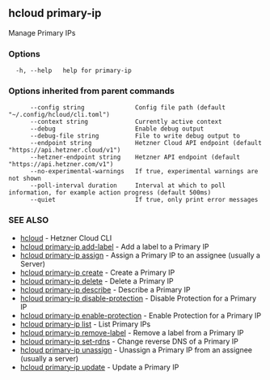 ## hcloud primary-ip

Manage Primary IPs

### Options

```
  -h, --help   help for primary-ip
```

### Options inherited from parent commands

```
      --config string              Config file path (default "~/.config/hcloud/cli.toml")
      --context string             Currently active context
      --debug                      Enable debug output
      --debug-file string          File to write debug output to
      --endpoint string            Hetzner Cloud API endpoint (default "https://api.hetzner.cloud/v1")
      --hetzner-endpoint string    Hetzner API endpoint (default "https://api.hetzner.com/v1")
      --no-experimental-warnings   If true, experimental warnings are not shown
      --poll-interval duration     Interval at which to poll information, for example action progress (default 500ms)
      --quiet                      If true, only print error messages
```

### SEE ALSO

* [hcloud](hcloud.md)	 - Hetzner Cloud CLI
* [hcloud primary-ip add-label](hcloud_primary-ip_add-label.md)	 - Add a label to a Primary IP
* [hcloud primary-ip assign](hcloud_primary-ip_assign.md)	 - Assign a Primary IP to an assignee (usually a Server)
* [hcloud primary-ip create](hcloud_primary-ip_create.md)	 - Create a Primary IP
* [hcloud primary-ip delete](hcloud_primary-ip_delete.md)	 - Delete a Primary IP
* [hcloud primary-ip describe](hcloud_primary-ip_describe.md)	 - Describe a Primary IP
* [hcloud primary-ip disable-protection](hcloud_primary-ip_disable-protection.md)	 - Disable Protection for a Primary IP
* [hcloud primary-ip enable-protection](hcloud_primary-ip_enable-protection.md)	 - Enable Protection for a Primary IP
* [hcloud primary-ip list](hcloud_primary-ip_list.md)	 - List Primary IPs
* [hcloud primary-ip remove-label](hcloud_primary-ip_remove-label.md)	 - Remove a label from a Primary IP
* [hcloud primary-ip set-rdns](hcloud_primary-ip_set-rdns.md)	 - Change reverse DNS of a Primary IP
* [hcloud primary-ip unassign](hcloud_primary-ip_unassign.md)	 - Unassign a Primary IP from an assignee (usually a server)
* [hcloud primary-ip update](hcloud_primary-ip_update.md)	 - Update a Primary IP
